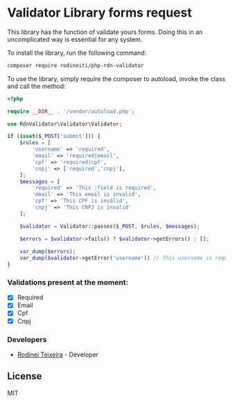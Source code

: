 # Validator Library forms request

This library has the function of validate yours forms. Doing this in an uncomplicated way is essential for any system.

To install the library, run the following command:

```sh
composer require rodineiti/php-rdn-validator
```

To use the library, simply require the composer to autoload, invoke the class and call the method:

```php
<?php

require __DIR__ . '/vendor/autoload.php';

use RdnValidator\Validator\Validator;

if (isset($_POST['submit'])) {
	$rules = [
	    'username' => 'required',
	    'email' => 'required|email',
	    'cpf' => 'required|cpf',
	    'cnpj' => ['required','cnpj'],
	];
	$messages = [
	    'required' => 'This :field is required',
	    'email' => 'This email is invalid',
	    'cpf' => 'This CPF is inválid',
	    'cnpj' => 'This CNPJ is invalid'
	];

	$validator = Validator::passes($_POST, $rules, $messages);

	$errors = $validator->fails() ? $validator->getErrors() : [];
	
	var_dump($errors);
	var_dump($validator->getError('username')) // This username is required
}
```

### Validations present at the moment:

- [x] Required
- [x] Email
- [x] Cpf
- [x] Cnpj

### Developers

* [Rodinei Teixeira] - Developer

License
----

MIT

[//]:#

[Rodinei Teixeira]: <mailto:rodinei.developer@hotmail.com>
